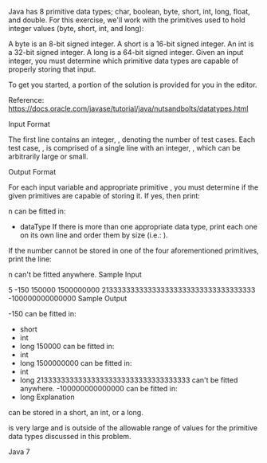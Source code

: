 Java has 8 primitive data types; char, boolean, byte, short, int, long, float, and double. For this exercise, we'll work with the primitives used to hold integer values (byte, short, int, and long):

A byte is an 8-bit signed integer.
A short is a 16-bit signed integer.
An int is a 32-bit signed integer.
A long is a 64-bit signed integer.
Given an input integer, you must determine which primitive data types are capable of properly storing that input.

To get you started, a portion of the solution is provided for you in the editor.

Reference: https://docs.oracle.com/javase/tutorial/java/nutsandbolts/datatypes.html

Input Format

The first line contains an integer, , denoting the number of test cases.
Each test case, , is comprised of a single line with an integer, , which can be arbitrarily large or small.

Output Format

For each input variable  and appropriate primitive , you must determine if the given primitives are capable of storing it. If yes, then print:

n can be fitted in:
* dataType
If there is more than one appropriate data type, print each one on its own line and order them by size (i.e.: ).

If the number cannot be stored in one of the four aforementioned primitives, print the line:

n can't be fitted anywhere.
Sample Input

5
-150
150000
1500000000
213333333333333333333333333333333333
-100000000000000
Sample Output

-150 can be fitted in:
* short
* int
* long
150000 can be fitted in:
* int
* long
1500000000 can be fitted in:
* int
* long
213333333333333333333333333333333333 can't be fitted anywhere.
-100000000000000 can be fitted in:
* long
Explanation

 can be stored in a short, an int, or a long.

 is very large and is outside of the allowable range of values for the primitive data types discussed in this problem.

Java 7


